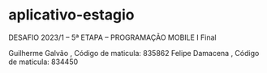 # aplicativo-estagio
DESAFIO 2023/1 – 5ª ETAPA – PROGRAMAÇÃO MOBILE I Final

Guilherme Galvão , Código de maticula: 835862
Felipe Damacena , Código de maticula: 834450

